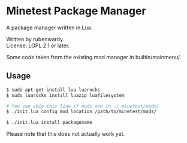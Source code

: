 # Minetest Package Manager

A package manager written in Lua.

Written by rubenwardy.  
License: LGPL 2.1 or later.

Some code taken from the existing mod manager in builtin/mainmenu/.

## Usage

```Bash
$ sudo apt-get install lua luarocks
$ sudo luarocks install luazip luafilesystem

# You can skip this line if mods are in ~/.minetest/mods/
$ ./init.lua config mod_location /path/to/minetest/mods/

$ ./init.lua install packagename
```

Please note that this does not actually work yet.
